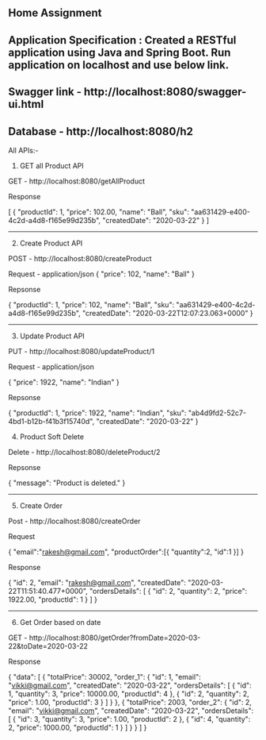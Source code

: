 Home Assignment
---------------------------------------------------------------------------------------------------------------------------
Application Specification : Created a RESTful application using Java and Spring Boot. Run application on localhost and use below link.
---------------------------------------------------------------------------------------------------------------------------
Swagger link - http://localhost:8080/swagger-ui.html
---------------------------------------------------------------------------------------------------------------------------
Database - http://localhost:8080/h2
---------------------------------------------------------------------------------------------------------------------------

All APIs:-

1. GET all Product API

GET - http://localhost:8080/getAllProduct

Response

[
    {
        "productId": 1,
        "price": 102.00,
        "name": "Ball",
        "sku": "aa631429-e400-4c2d-a4d8-f165e99d235b",
        "createdDate": "2020-03-22"
    }
]

--------------------------------------------------------------------------------

2.  Create Product API

POST - http://localhost:8080/createProduct

Request - application/json
{
        "price": 102,
        "name": "Ball"
}

Repsonse

{
    "productId": 1,
    "price": 102,
    "name": "Ball",
    "sku": "aa631429-e400-4c2d-a4d8-f165e99d235b",
    "createdDate": "2020-03-22T12:07:23.063+0000"
}

--------------------------------------------------------------------------------

3. Update Product API

PUT - http://localhost:8080/updateProduct/1

Request - application/json

{
        "price": 1922,
        "name": "Indian"
}

Repsonse

{
    "productId": 1,
    "price": 1922,
    "name": "Indian",
    "sku": "ab4d9fd2-52c7-4bd1-b12b-f41b3f15740d",
    "createdDate": "2020-03-22"
}


4. Product Soft Delete

Delete - http://localhost:8080/deleteProduct/2

Repsonse

{
    "message": "Product is deleted."
}

--------------------------------------------------------------------------------

5. Create Order

Post - http://localhost:8080/createOrder

Request

{
	"email":"rakesh@gmail.com",
	"productOrder":[{ 
		"quantity":2,
		"id":1
	}]
}

Response

{
    "id": 2,
    "email": "rakesh@gmail.com",
    "createdDate": "2020-03-22T11:51:40.477+0000",
    "ordersDetails": [
        {
            "id": 2,
            "quantity": 2,
            "price": 1922.00,
            "productId": 1
        }
    ]
}

--------------------------------------------------------------------------------

6. Get Order based on date

GET - http://localhost:8080/getOrder?fromDate=2020-03-22&toDate=2020-03-22

Response

{
    "data": [
        {
            "totalPrice": 30002,
            "order_1": {
                "id": 1,
                "email": "vikki@gmail.com",
                "createdDate": "2020-03-22",
                "ordersDetails": [
                    {
                        "id": 1,
                        "quantity": 3,
                        "price": 10000.00,
                        "productId": 4
                    },
                    {
                        "id": 2,
                        "quantity": 2,
                        "price": 1.00,
                        "productId": 3
                    }
                ]
            }
        },
        {
            "totalPrice": 2003,
            "order_2": {
                "id": 2,
                "email": "vikki@gmail.com",
                "createdDate": "2020-03-22",
                "ordersDetails": [
                    {
                        "id": 3,
                        "quantity": 3,
                        "price": 1.00,
                        "productId": 2
                    },
                    {
                        "id": 4,
                        "quantity": 2,
                        "price": 1000.00,
                        "productId": 1
                    }
                ]
            }
        }
    ]
}
